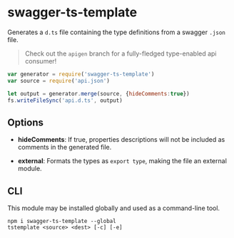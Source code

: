 # swagger-ts-template

Generates a `d.ts` file containing the type definitions from
a swagger `.json` file.

> Check out the `apigen` branch for a fully-fledged type-enabled api consumer!

```javascript
var generator = require('swagger-ts-template')
var source = require('api.json')

let output = generator.merge(source, {hideComments:true})
fs.writeFileSync('api.d.ts', output)
```

## Options

  - **hideComments**: If true, properties descriptions will not be included
    as comments in the generated file.

  - **external**: Formats the types as `export type`, making the file an
    external module.

## CLI

This module may be installed globally and used as a command-line tool.

    npm i swagger-ts-template --global
    tstemplate <source> <dest> [-c] [-e]